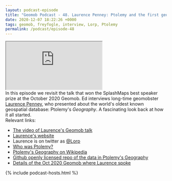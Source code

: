```yaml
--- 
layout: podcast-episode
title: "Geomob Podcast - 48. Laurence Penney: Ptolemy and the first geospatial database"
date: 2020-12-07 18:22:26 +0000
tags: geomob, freyfogle, interview, Lorp, Ptolemy
permalink: /podcast/episode-48
---
```


<iframe class="castos-iframe-player" src="https://5e2e9055a029d5-78101471.castos.com/player/294294"></iframe>

<div class="pt20">
In this episode we revisit the talk that won the SplashMaps best speaker prize at the October 2020 Geomob. Ed interviews long-time geomobster 
<a href="https://twitter.com/Lorp">Laurence Penney</a>, who presented about the world's oldest known geospatial database: Ptolemy's <span style='font-style:italic;'>Geography</span>. A fascinating look back at how it all started.

</div>

<div class="pt20">
  Relevant links:
  <ul>
    <li class="pt10"><a href="https://www.youtube.com/watch?v=cxHR4gSOimk&list=PL0O40c1c5Xt146QUfWPC72PSgbDYGHp85&index=3">The video of Laurence's Geomob talk</a></li>
    <li class="pt10"><a href="https://www.lorp.org/">Laurence's website</a></li>
    <li class="pt10">Laurence is on twitter as <a href="https://twitter.com/Lorp">@Lorp</a></li>
    <li class="pt10"><a href="https://en.wikipedia.org/wiki/Ptolemy">Who was Ptolemy?</a></li>
    <li class="pt10"><a href="https://en.wikipedia.org/wiki/Geography_(Ptolemy)">Ptolemy's Geography on Wikipedia</a></li>
    <li class="pt10"><a href="https://github.com/Lorp/Ptolemy-Geography">Github openly licensed repo of the data in Ptolemy's Geography</a></li>
    <li class="pt10"><a href="https://thegeomob.com/post/oct-14th-2020-geomob-details">Details of the Oct 2020 Geomob where Laurence spoke</a></li>



  </ul>  
</div>

{% include podcast-hosts.html %}













